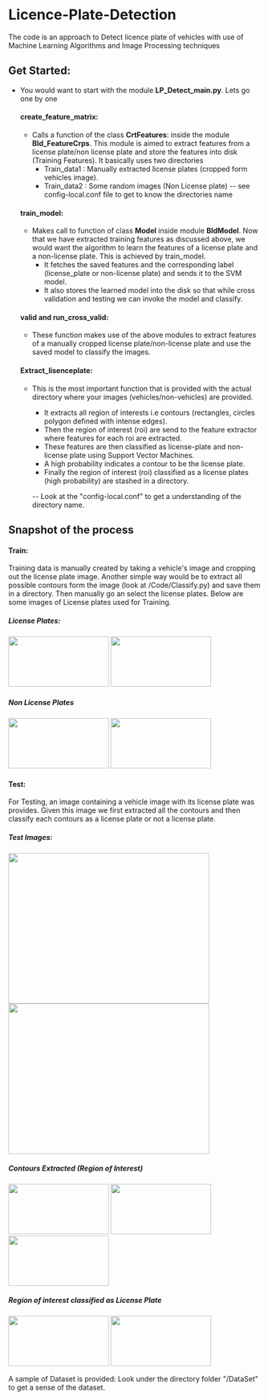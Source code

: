 # Licence-Plate-Detection
The code is an approach to Detect licence plate of vehicles with use of Machine Learning Algorithms and Image Processing techniques


## Get Started:

* You would want to start with the module **LP_Detect_main.py**. Lets go one by one 
 
   #### create_feature_matrix: 
   * Calls a function of the class **CrtFeatures**: inside the module **Bld_FeatureCrps**. This module is aimed to extract features from a license plate/non license plate and store the features into disk (Training Features). It basically uses two directories 
        * Train_data1 : Manually extracted license plates (cropped form vehicles image).
        * Train_data2 : Some random images (Non License plate)
     -- see config-local.conf file to get to know the directories name
     
   #### train_model: 
   * Makes call to function of class **Model** inside module **BldModel**. Now that we have extracted training features as discussed above, we would want the algorithm to learn the features of a license plate and a non-license plate. This is achieved by train_model.
        * It fetches the saved features and the corresponding label (license_plate or non-license plate) and sends it to the SVM model.
        * It also stores the learned model into the disk so that while cross validation and testing we can invoke the model and classify. 
             
   #### valid and run_cross_valid:
   * These function makes use of the above modules to extract features of a manually cropped license plate/non-license plate and use the saved model to classify the images.
   
   #### Extract_lisenceplate:
   * This is the most important function that is provided with the actual directory where your images (vehicles/non-vehicles) are provided. 
      * It extracts all region of interests i.e contours (rectangles, circles polygon defined with intense edges). 
      * Then the region of interest (roi) are send to the feature extractor where features for each roi are 
      extracted.
      * These features are then classified as license-plate and non-license plate using Support Vector Machines.
      * A high probability indicates a contour to be the license plate. 
      * Finally the region of interest (roi) classified as a license plates (high probability) are stashed in a 
      directory.
      
      -- Look at the "config-local.conf" to get a understanding of the directory name.
      
      
## Snapshot of the process

#### Train: 
Training data is manually created by taking a vehicle's image and cropping out the license plate image. Another 
simple way would be to extract all possible contours form the image (look at /Code/Classify.py) and save them in a 
directory. Then manually go an select the license plates. Below are some images of License plates used for Training.

##### License Plates:

<img src="https://github.com/Sardhendu/License-Plate-Detection/blob/master/DataSet/Data-Files/images_train/Licence-Plate/yes%20(33).jpg" width="200" height="100"> <img src="https://github.com/Sardhendu/License-Plate-Detection/blob/master/DataSet/Data-Files/images_train/Licence-Plate/yes%20(32).jpg" width="200" height="100"> 

##### Non License Plates

<img src="https://github.com/Sardhendu/License-Plate-Detection/blob/master/DataSet/Data-Files/images_train/Not-Licence-Plate/no%20(6).jpg" width="200" height="100"> <img src="https://github.com/Sardhendu/License-Plate-Detection/blob/master/DataSet/Data-Files/images_train/Not-Licence-Plate/no%20(8).jpg" width="200" height="100"> 


#### Test:
For Testing, an image containing a vehicle image with its license plate was provides. Given this image we first 
extracted all the contours and then classify each contours as a license plate or not a license plate.


##### Test Images:
<img src="https://github.com/Sardhendu/License-Plate-Detection/blob/master/DataSet/Data-Files/images_classify/Foreign_cars/image_2_classify%20(9).jpg" width="400" height="300"> <img src="https://github.com/Sardhendu/License-Plate-Detection/blob/master/DataSet/Data-Files/images_classify/Foreign_cars/image_2_classify%20(4).jpg" 
width="400" height="300"> 

##### Contours Extracted (Region of Interest)  
<img src="https://github.com/Sardhendu/License-Plate-Detection/blob/master/DataSet/Data-Files/images_classify/contoured_images_roi/roi_images0038.jpg" width="200" height="100"> <img src="https://github.com/Sardhendu/License-Plate-Detection/blob/master/DataSet/Data-Files/images_classify/contoured_images_roi/roi_images0039.jpg" width="200" height="100"> <img src="https://github.com/Sardhendu/License-Plate-Detection/blob/master/DataSet/Data-Files/images_classify/contoured_images_roi/roi_images0041.jpg" width="200" height="100">

##### Region of interest classified as License Plate
<img src="https://github.com/Sardhendu/License-Plate-Detection/blob/master/DataSet/Data-Files/images_classify/extracted_licenceplate_image/roi_images0042_33.jpg" width="200" height="100"> <img src="https://github.com/Sardhendu/License-Plate-Detection/blob/master/DataSet/Data-Files/images_classify/extracted_licenceplate_image/roi_images0036_28.jpg" width="200" height="100">

A sample of Dataset is provided: Look under the directory folder "/DataSet" to get a sense of the dataset.


  
